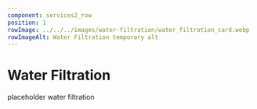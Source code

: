 ```yaml
---
component: services2_row
position: 1
rowImage: ../../../images/water-filtration/water_filtration_card.webp
rowImageAlt: Water Filtration temporary alt
---
```

#  Water Filtration

placeholder water filtration

